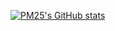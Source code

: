 <!-- - 🔭 I’m currently working on ...
- 🌱 I’m currently learning ...
- 👯 I’m looking to collaborate on ...
- 🤔 I’m looking for help with ...
- 💬 Ask me about ...
- 📫 How to reach me: ... -->


[![PM25's GitHub stats](https://github-readme-stats.vercel.app/api?username=pm25&count_private=true&show_icons=true&include_all_commits=true&theme=onedark)](https://github.com/pm25?tab=repositories)
